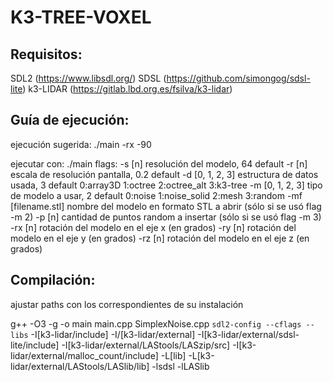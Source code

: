 # K3-TREE-VOXEL

## Requisitos:
  SDL2      (https://www.libsdl.org/)
  SDSL      (https://github.com/simongog/sdsl-lite)
  k3-LIDAR  (https://gitlab.lbd.org.es/fsilva/k3-lidar)


## Guía de ejecución:

  ejecución sugerida: ./main -rx -90
  
  ejecutar con: ./main
  flags:
    -s [n]  resolución del modelo, 64 default
    -r [n]  escala de resolución pantalla, 0.2 default
    -d [0, 1, 2, 3]  estructura de datos usada, 3 default
        0:array3D
        1:octree
        2:octree_alt
        3:k3-tree
    -m [0, 1, 2, 3]  tipo de modelo a usar, 2 default
        0:noise
        1:noise_solid
        2:mesh
        3:random
    -mf [filename.stl]  nombre del modelo en formato STL a abrir (sólo si se usó flag -m 2)
    -p [n]  cantidad de puntos random a insertar (sólo si se usó flag -m 3)
    -rx [n] rotación del modelo en el eje x (en grados)
    -ry [n] rotación del modelo en el eje y (en grados)
    -rz [n] rotación del modelo en el eje z (en grados)

## Compilación:

  ajustar paths con los correspondientes de su instalación

  g++ -O3 -g -o main main.cpp SimplexNoise.cpp
  `sdl2-config --cflags --libs`
  -I[k3-lidar/include]
  -I/[k3-lidar/external] 
  -I[k3-lidar/external/sdsl-lite/include]
  -I[k3-lidar/external/LAStools/LASzip/src]
  -I[k3-lidar/external/malloc_count/include]
  -L[lib] -L[k3-lidar/external/LAStools/LASlib/lib]
  -lsdsl -lLASlib
